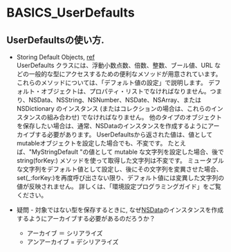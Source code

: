 # BASICS_UserDefaults

## UserDefaultsの使い方.

* Storing Default Objects, [ref](https://developer.apple.com/documentation/foundation/userdefaults)  
UserDefaults クラスには、浮動小数点数、倍数、整数、ブール値、URL などの一般的な型にアクセスするための便利なメソッドが用意されています。 これらのメソッドについては、「デフォルト値の設定」で説明します。 デフォルト・オブジェクトは、プロパティ・リストでなければなりません。つまり、NSData、NSString、NSNumber、NSDate、NSArray、または NSDictionary のインスタンス (またはコレクションの場合は、これらのインスタンスの組み合わせ) でなければなりません。 他のタイプのオブジェクトを保存したい場合は、通常、NSDataのインスタンスを作成するようにアーカイブする必要があります。 UserDefaultsから返された値は、値としてmutableオブジェクトを設定した場合でも、不変です。 たとえば、"MyStringDefault "の値として mutable な文字列を設定した場合、後で string(forKey:) メソッドを使って取得した文字列は不変です。 ミュータブルな文字列をデフォルト値として設定し、後にその文字列を変異させた場合、set(_:forKey:)を再度呼び出さない限り、デフォルト値には変異した文字列の値が反映されません。 詳しくは、「環境設定プログラミングガイド」をご覧ください。

* 疑問 - 対象ではない型を保存するときに, なぜ[NSData](https://developer.apple.com/documentation/foundation/nsdate)のインスタンスを作成するようにアーカイブする必要があるのだろうか？
   * アーカイブ ＝ シリアライズ
   * アンアーカイブ = デシリアライズ
